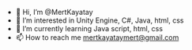 - 👋 Hi, I’m @MertKayatay
- 👀 I’m interested in Unity Engine, C#, Java, html, css 
- 🌱 I’m currently learning Java script, html, css
- 📫 How to reach me mertkayataymert@gmail.com

<!---

--->
